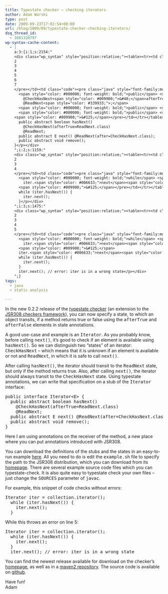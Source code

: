 ```yaml
---
title: Typestate checker – checking iterators
author: Adam Warski
type: post
date: 2009-09-23T17:02:54+00:00
url: /blog/2009/09/typestate-checker-checking-iterators/
dsq_thread_id:
  - 1081320797
wp-syntax-cache-content:
  - |
    a:3:{i:1;s:2154:"
    <div class="wp_syntax" style="position:relative;"><table><tr><td class="line_numbers"><pre>1
    2
    3
    4
    5
    6
    7
    </pre></td><td class="code"><pre class="java" style="font-family:monospace;"><span style="color: #000000; font-weight: bold;">public</span> <span style="color: #000000; font-weight: bold;">interface</span> Iterator<span style="color: #339933;">&lt;</span>E<span style="color: #339933;">&gt;</span> <span style="color: #009900;">&#123;</span>
      <span style="color: #000000; font-weight: bold;">public</span> <span style="color: #000000; font-weight: bold;">abstract</span> <span style="color: #000066; font-weight: bold;">boolean</span> hasNext<span style="color: #009900;">&#40;</span><span style="color: #009900;">&#41;</span> 
        @CheckHasNext<span style="color: #009900;">&#40;</span>afterTrue<span style="color: #339933;">=</span>ReadNext.<span style="color: #000000; font-weight: bold;">class</span><span style="color: #009900;">&#41;</span> 
        @ReadNext<span style="color: #339933;">;</span>
      <span style="color: #000000; font-weight: bold;">public</span> <span style="color: #000000; font-weight: bold;">abstract</span> E next<span style="color: #009900;">&#40;</span><span style="color: #009900;">&#41;</span> @ReadNext<span style="color: #009900;">&#40;</span>after<span style="color: #339933;">=</span>CheckHasNext.<span style="color: #000000; font-weight: bold;">class</span><span style="color: #009900;">&#41;</span><span style="color: #339933;">;</span>
      <span style="color: #000000; font-weight: bold;">public</span> <span style="color: #000000; font-weight: bold;">abstract</span> <span style="color: #000066; font-weight: bold;">void</span> remove<span style="color: #009900;">&#40;</span><span style="color: #009900;">&#41;</span><span style="color: #339933;">;</span>
    <span style="color: #009900;">&#125;</span></pre></td></tr></table><p class="theCode" style="display:none;">public interface Iterator&lt;E&gt; {
      public abstract boolean hasNext() 
        @CheckHasNext(afterTrue=ReadNext.class) 
        @ReadNext;
      public abstract E next() @ReadNext(after=CheckHasNext.class);
      public abstract void remove();
    }</p></div>
    ";i:2;s:1159:"
    <div class="wp_syntax" style="position:relative;"><table><tr><td class="line_numbers"><pre>1
    2
    3
    4
    </pre></td><td class="code"><pre class="java" style="font-family:monospace;">  <span style="color: #003399;">Iterator</span> iter <span style="color: #339933;">=</span> collection.<span style="color: #006633;">iterator</span><span style="color: #009900;">&#40;</span><span style="color: #009900;">&#41;</span><span style="color: #339933;">;</span>
      <span style="color: #000000; font-weight: bold;">while</span> <span style="color: #009900;">&#40;</span>iter.<span style="color: #006633;">hasNext</span><span style="color: #009900;">&#40;</span><span style="color: #009900;">&#41;</span><span style="color: #009900;">&#41;</span> <span style="color: #009900;">&#123;</span>
        iter.<span style="color: #006633;">next</span><span style="color: #009900;">&#40;</span><span style="color: #009900;">&#41;</span><span style="color: #339933;">;</span>
      <span style="color: #009900;">&#125;</span></pre></td></tr></table><p class="theCode" style="display:none;">  Iterator iter = collection.iterator();
      while (iter.hasNext()) {
        iter.next();
      }</p></div>
    ";i:3;s:1475:"
    <div class="wp_syntax" style="position:relative;"><table><tr><td class="line_numbers"><pre>1
    2
    3
    4
    5
    </pre></td><td class="code"><pre class="java" style="font-family:monospace;">  <span style="color: #003399;">Iterator</span> iter <span style="color: #339933;">=</span> collection.<span style="color: #006633;">iterator</span><span style="color: #009900;">&#40;</span><span style="color: #009900;">&#41;</span><span style="color: #339933;">;</span>
      <span style="color: #000000; font-weight: bold;">while</span> <span style="color: #009900;">&#40;</span>iter.<span style="color: #006633;">hasNext</span><span style="color: #009900;">&#40;</span><span style="color: #009900;">&#41;</span><span style="color: #009900;">&#41;</span> <span style="color: #009900;">&#123;</span>
        iter.<span style="color: #006633;">next</span><span style="color: #009900;">&#40;</span><span style="color: #009900;">&#41;</span><span style="color: #339933;">;</span>
      <span style="color: #009900;">&#125;</span>
      iter.<span style="color: #006633;">next</span><span style="color: #009900;">&#40;</span><span style="color: #009900;">&#41;</span><span style="color: #339933;">;</span> <span style="color: #666666; font-style: italic;">// error: iter is in a wrong state</span></pre></td></tr></table><p class="theCode" style="display:none;">  Iterator iter = collection.iterator();
      while (iter.hasNext()) {
        iter.next();
      }
      iter.next(); // error: iter is in a wrong state</p></div>
    ";}
tags:
  - java
  - static analysis

---
```

In the new 0.2.2 release of the [typestate checker][1] (an extension to the [JSR308 checkers framework][2]), you can now specify a state, to which an object transits, if a method returns true or false using the <tt>afterTrue</tt> and <tt>afterFalse</tt> elements in state annotations.

A good use-case and example is an <tt>Iterator</tt>. As you probably know, before calling <tt>next()</tt>, it&#8217;s good to check if an element is available using <tt>hasNext()</tt>. So we can distinguish two &#8220;states&#8221; of an iterator: <tt>CheckHasNext</tt> &#8211; which means that it is unknown if an element is available or not and <tt>ReadNext</tt>, in which it is safe to call <tt>next()</tt>.

After calling <tt>hasNext()</tt>, the iterator should transit to the <tt>ReadNext</tt> state, but only if the method returns true. Also, after calling <tt>next()</tt>, the iterator should always transit to the <tt>CheckHasNext</tt> state. Using typestate annotations, we can write that specification on a stub of the <tt>Iterator</tt> interface:

<pre lang="java" line="1">public interface Iterator&lt;E> {
  public abstract boolean hasNext() 
    @CheckHasNext(afterTrue=ReadNext.class) 
    @ReadNext;
  public abstract E next() @ReadNext(after=CheckHasNext.class);
  public abstract void remove();
}
</pre>

Here I am using annotations on the receiver of the method, a new place where you can put annotations introduced with JSR308.

You can download the definitions of the stubs and the states in an easy-to-run example [here][3]. All you need to do is edit the <tt>example.sh</tt> file to specify the path to the JSR308 distribution, which you can download from its [homepage][1]. There are several example source code files which you can typestate-check. It is also quite easy to typestate check your own files &#8211; just change the <tt>SOURCES</tt> parameter of <tt>javac</tt>.

For example, this snippet of code checks without errors:

<pre lang="java" line="1">Iterator iter = collection.iterator();
  while (iter.hasNext()) {
    iter.next();
  }
</pre>

While this throws an error on line 5:

<pre lang="java" line="1">Iterator iter = collection.iterator();
  while (iter.hasNext()) {
    iter.next();
  }
  iter.next(); // error: iter is in a wrong state
</pre>

You can find the newest release available for download on the checker&#8217;s [homepage][2], as well as in a [maven2 repository][4]. The source code is available on [github][5].

Have fun!  
Adam

 [1]: http://www.warski.org/typestate.html
 [2]: http://types.cs.washington.edu/jsr308/
 [3]: http://www.warski.org/example.zip
 [4]: http://repository.mamut.net.pl/content/repositories/releases/mamut/net/pl/typestate-checker/0.2.2/
 [5]: http://github.com/adamw/jsr308-typestate-checker/tree/master
